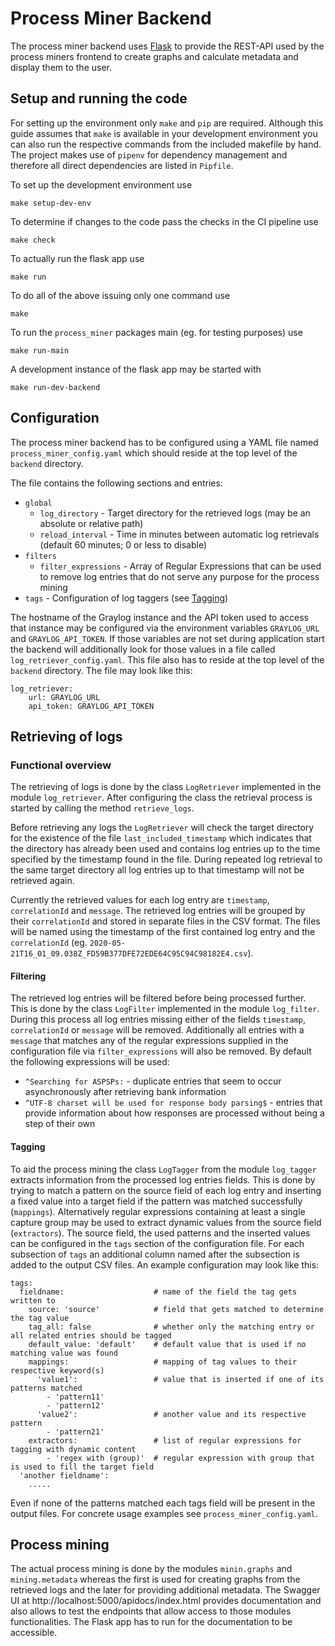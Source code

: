 # Process Miner Backend

The process miner backend uses [Flask](https://flask.palletsprojects.com) to provide the REST-API used by the process miners frontend to create graphs and calculate metadata and display them to the user.

## Setup and running the code

For setting up the environment only `make` and `pip` are required. Although this guide assumes that `make` is available in your development environment you can also run the respective commands from the included makefile by hand. The project makes use of `pipenv` for dependency management and therefore all direct dependencies are listed in `Pipfile`.

To set up the development environment use

`make setup-dev-env`

To determine if changes to the code pass the checks in the CI pipeline use

`make check`

To actually run the flask app use

`make run`

To do all of the above issuing only one command use

`make`

To run the `process_miner` packages main (eg. for testing purposes) use

`make run-main`

A development instance of the flask app may be started with

`make run-dev-backend`

## Configuration

The process miner backend has to be configured using a YAML file named `process_miner_config.yaml` which should reside at the top level of the `backend` directory.

The file contains the following sections and entries:

* `global`
    * `log_directory` - Target directory for the retrieved logs (may be an absolute or relative path)
    * `reload_interval` - Time in minutes between automatic log retrievals (default 60 minutes; 0 or less to disable)
* `filters`
    * `filter_expressions` - Array of Regular Expressions that can be used to remove log entries that do not serve any purpose for the process mining
* `tags` - Configuration of log taggers (see [Tagging](#Tagging))

The hostname of the Graylog instance and the API token used to access that instance may be configured via the environment variables `GRAYLOG_URL` and `GRAYLOG_API_TOKEN`. If those variables are not set during application start the backend will additionally look for those values in a file called `log_retriever_config.yaml`. This file also has to reside at the top level of the `backend` directory. The file may look like this:
```
log_retriever:
    url: GRAYLOG_URL
    api_token: GRAYLOG_API_TOKEN
```

## Retrieving of logs

### Functional overview

The retrieving of logs is done by the class `LogRetriever` implemented in the module `log_retriever`. After configuring the class the retrieval process is started by calling the method `retrieve_logs`.

Before retrieving any logs the `LogRetriever` will check the target directory for the existence of the file `last_included_timestamp` which indicates that the directory has already been used and contains log entries up to the time specified by the timestamp found in the file. During repeated log retrieval to the same target directory all log entries up to that timestamp will not be retrieved again.

Currently the retrieved values for each log entry are `timestamp`, `correlationId` and `message`. The retrieved log entries will be grouped by their `correlationId` and stored in separate files in the CSV format. The files will be named using the timestamp of the first contained log entry and the `correlationId` (eg. `2020-05-21T16_01_09.038Z_FD59B377DFE72EDE64C95C94C98182E4.csv`).

#### Filtering

The retrieved log entries will be filtered before being processed further. This is done by the class `LogFilter` implemented in the module `log_filter`. During this process all log entries missing either of the fields `timestamp`, `correlationId` or `message` will be removed. Additionally all entries with a `message` that matches any of the regular expressions supplied in the configuration file via `filter_expressions` will also be removed. By default the following expressions will be used:
* `^Searching for ASPSPs:` - duplicate entries that seem to occur asynchronously after retrieving bank information
* `^UTF-8 charset will be used for response body parsing$` - entries that provide information about how responses are processed without being a step of their own

#### Tagging

To aid the process mining the class `LogTagger` from the module `log_tagger` extracts information from the processed log entries fields. This is done by trying to match a pattern on the source field of each log entry and inserting a fixed value into a target field if the pattern was matched successfully (`mappings`). Alternatively regular expressions containing at least a single capture group may be used to extract dynamic values from the source field (`extractors`). The source field, the used patterns and the inserted values can be configured in the `tags` section of the configuration file. For each subsection of `tags` an additional column named after the subsection is added to the output CSV files. An example configuration may look like this:

    tags:
      fieldname:                    # name of the field the tag gets written to
        source: 'source'            # field that gets matched to determine the tag value
        tag_all: false              # whether only the matching entry or all related entries should be tagged
        default_value: 'default'    # default value that is used if no matching value was found
        mappings:                   # mapping of tag values to their respective keyword(s)
          'value1':                 # value that is inserted if one of its patterns matched
            - 'pattern11'
            - 'pattern12'
          'value2':                 # another value and its respective pattern
            - 'pattern21'
        extractors:                 # list of regular expressions for tagging with dynamic content
            - 'regex with (group)'  # regular expression with group that is used to fill the target field 
      'another fieldname':
        .....

Even if none of the patterns matched each tags field will be present in the output files. For concrete usage examples see `process_miner_config.yaml`.

## Process mining

The actual process mining is done by the modules `minin.graphs` and `mining.metadata` whereas the first is used for creating graphs from the retrieved logs and the later for providing additional metadata. The Swagger UI at http://localhost:5000/apidocs/index.html provides documentation and also allows to test the endpoints that allow access to those modules functionalities. The Flask app has to run for the documentation to be accessible.
